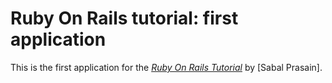 # Ruby On Rails tutorial: first application

This is the first application for the [*Ruby On Rails Tutorial*](http://railstutorial.org) by [Sabal Prasain].